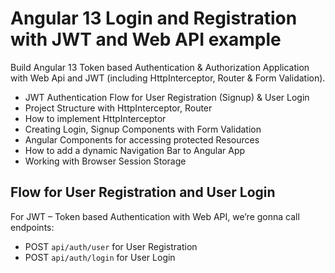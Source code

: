 # Angular 13 Login and Registration with JWT and Web API example

Build Angular 13 Token based Authentication & Authorization Application with Web Api and JWT (including HttpInterceptor, Router & Form Validation).
- JWT Authentication Flow for User Registration (Signup) & User Login
- Project Structure with HttpInterceptor, Router
- How to implement HttpInterceptor
- Creating Login, Signup Components with Form Validation
- Angular Components for accessing protected Resources
- How to add a dynamic Navigation Bar to Angular App
- Working with Browser Session Storage

## Flow for User Registration and User Login
For JWT – Token based Authentication with Web API, we’re gonna call endpoints:
- POST `api/auth/user` for User Registration
- POST `api/auth/login` for User Login